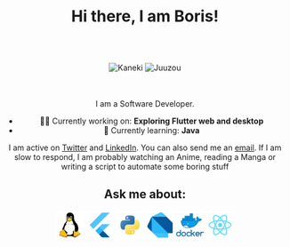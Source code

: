 <div align="center"> <h1>Hi there, I am Boris!</h1> </div>
<div align="center">
	<br>
	<br>
	<p align="center">
	<img src="https://github.com/silverhairs/silverhairs/blob/master/ken.gif" width="200" height="auto" alt="Kaneki">
	<img src="https://github.com/silverhairs/silverhairs/blob/master/juuzou.gif" width="200" height="auto" alt="Juuzou">
	</p>
	<br>
	<br>
I am a Software Developer.<br>
	
- 🧑‍🍳 Currently working on: **Exploring Flutter web and desktop**
- 📖️ Currently learning: **Java** <br>

I am active on [Twitter](twitter.com/iamboriskayi) and [LinkedIn](linkedin.com/in/iamboriskayi). You can also send me an [email](mailto:boriskayienzo@gmail.com). If I am slow to respond, I am probably watching an Anime, reading a Manga or writing a script to automate some boring stuff

## Ask me about:

<div align="center">
<code><img height="50" src="https://raw.githubusercontent.com/github/explore/80688e429a7d4ef2fca1e82350fe8e3517d3494d/topics/linux/linux.png"></code>
<code><img height="50" src="https://raw.githubusercontent.com/github/explore/80688e429a7d4ef2fca1e82350fe8e3517d3494d/topics/flutter/flutter.png"></code>
<code><img height="50" src="https://raw.githubusercontent.com/github/explore/80688e429a7d4ef2fca1e82350fe8e3517d3494d/topics/python/python.png"></code>
<code><img height="50" src="https://raw.githubusercontent.com/github/explore/80688e429a7d4ef2fca1e82350fe8e3517d3494d/topics/dart/dart.png"></code>
<code><img height="50" src="https://raw.githubusercontent.com/github/explore/80688e429a7d4ef2fca1e82350fe8e3517d3494d/topics/docker/docker.png"></code>
<code><img height="50" src="https://raw.githubusercontent.com/github/explore/80688e429a7d4ef2fca1e82350fe8e3517d3494d/topics/react/react.png"></code>
</div><br>
